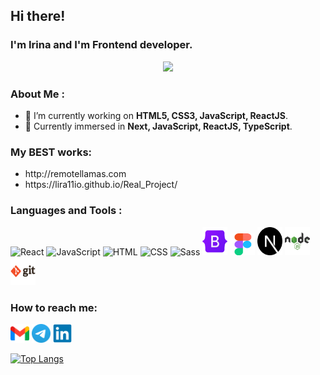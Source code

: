 ## Hi there!

### I'm Irina and I'm Frontend developer.

<div align="center">
<img  width=140 src="https://media.giphy.com/media/v1.Y2lkPTc5MGI3NjExczBpb3ZqZ25xemQxaWpmc3lucTBrOXRyaGxwZGRtMnR2NXNtem1ncSZlcD12MV9pbnRlcm5hbF9naWZfYnlfaWQmY3Q9Zw/WSC0dW3uLXbMs/giphy-downsized-large.gif"/>
</div>

### About Me :

- 🔭 I’m currently working on **HTML5, CSS3, JavaScript, ReactJS**.
- 🌱 Currently immersed in **Next, JavaScript, ReactJS, TypeScript**.

### My BEST works:

<ul>
	<li>http://remotellamas.com</li>
  <li>https://lira11io.github.io/Real_Project/</li>
</ul>

### Languages and Tools :

  <div align="left">
	<img width="40" src="https://user-images.githubusercontent.com/25181517/183897015-94a058a6-b86e-4e42-a37f-bf92061753e5.png" alt="React" title="React"/>
	<img width="40" src="https://user-images.githubusercontent.com/25181517/117447155-6a868a00-af3d-11eb-9cfe-245df15c9f3f.png" alt="JavaScript" title="JavaScript"/>
	<img width="40" src="https://user-images.githubusercontent.com/25181517/192158954-f88b5814-d510-4564-b285-dff7d6400dad.png" alt="HTML" title="HTML"/>
	<img width="40" src="https://user-images.githubusercontent.com/25181517/183898674-75a4a1b1-f960-4ea9-abcb-637170a00a75.png" alt="CSS" title="CSS"/>
	<img width="40" src="https://user-images.githubusercontent.com/25181517/192158956-48192682-23d5-4bfc-9dfb-6511ade346bc.png" alt="Sass" title="Sass"/>
	<img width="40" height="45" src="https://github.com/devicons/devicon/blob/master/icons/bootstrap/bootstrap-original.svg" alt="Bootstrap" title="Bootstrap"/>
	<img width="40" height="35" src="https://github.com/devicons/devicon/blob/master/icons/figma/figma-original.svg" alt="Figma" title="Figma"/>
	<img width="40" height="45" src="https://github.com/devicons/devicon/blob/master/icons/nextjs/nextjs-plain.svg" alt="Next" title="Next"/>
	<img width="40" height="45" src="https://github.com/devicons/devicon/blob/master/icons/nodejs/nodejs-original-wordmark.svg" alt="Node" title="Node"/>
	<img width="40" height="45" src="https://github.com/devicons/devicon/blob/master/icons/git/git-original-wordmark.svg" alt="Git" title="Git"/>
</div>

### How to reach me:

<a href="mailto:abramovairinawork@gmail.com" title="Email me">
<img
    width="30"
    alt="Email me"
    src="gmail.png"
  /></a>
<a href="https://t.me/Abrina98" title="Telegram">
<img
    width="30"
    alt="Telegram"
    src="telegram.png"
  /></a>
  <a href="https://www.linkedin.com/in/irina-abramova-10857625b/">
<img
    width="30"
    alt="LinkedIn"
    src="https://github.com/devicons/devicon/blob/master/icons/linkedin/linkedin-original.svg"
  /></a>
<!-- - 💬 Ask me about ...
- ⚡ Fun fact: ...
  -->
  
[![Top Langs](https://github-readme-stats.vercel.app/api/top-langs/?username=Lira11io&layout=compact)](https://github.com/Lira11io/github-readme-stats)
